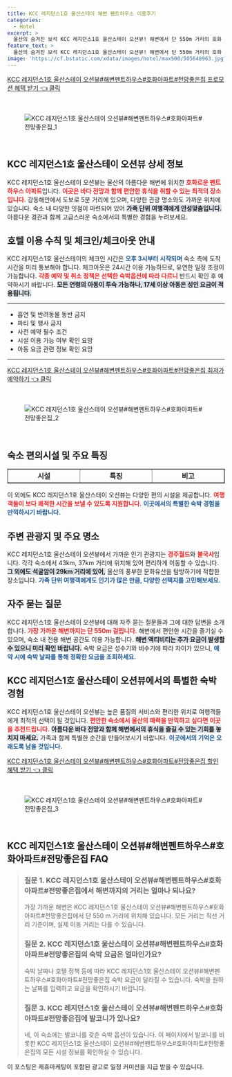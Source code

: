```yaml
---
title: KCC 레지던스1호 울산스테이 해변 펜트하우스 이용후기
categories:
  - Hotel
excerpt: >
  울산의 숨겨진 보석 KCC 레지던스1호 울산스테이 오션뷰! 해변에서 단 550m 거리의 호화 아파트에서 바다 전망과 완벽한 휴식을 즐겨보세요. 친구와 가족과 함께하는 꿈의 펜트하우스에서 특별한 시간을 만들어 보세요!
feature_text: >
  울산의 숨겨진 보석 KCC 레지던스1호 울산스테이 오션뷰! 해변에서 단 550m 거리의 호화 아파트에서 바다 전망과 완벽한 휴식을 즐겨보세요. 친구와 가족과 함께하는 꿈의 펜트하우스에서 특별한 시간을 만들어 보세요!
image: 'https://cf.bstatic.com/xdata/images/hotel/max500/505648963.jpg?k=c812dddb821a48ac261596f9dfe5eaadb78990531d42cf0c928f91c3235ccf2d&o=&hp=1'
---
```


<p><a class="modoo-button" href="https://tinyurl.com/2a682lot" rel="nofollow noopener">KCC 레지던스1호 울산스테이 오션뷰#해변펜트하우스#호화아파트#전망좋은집 프로모션 혜택 받기 👈 클릭</a></p><br/>
<figure class="image"><img alt="KCC 레지던스1호 울산스테이 오션뷰#해변펜트하우스#호화아파트#전망좋은집_1" src="https://cf.bstatic.com/xdata/images/hotel/max1024x768/505648965.jpg?k=fd8d2651a7b4959333bf16f3b5bb4d3898d44e947f86539ed71ec0a49f79eb47&amp;o=&amp;hp=1"/></figure><br/>

<h2 data-ke-size="size26" id="KCC레지던스1호울산스테이오션뷰">KCC 레지던스1호 울산스테이 오션뷰 상세 정보</h2>
<p data-ke-size="size16">KCC 레지던스1호 울산스테이 오션뷰는 울산의 아름다운 해변에 위치한 <b><span style="color: #ee2323;">호화로운 펜트하우스 아파트</span></b>입니다. <b><span style="color: #ee2323;">이곳은 바다 전망과 함께 편안한 휴식을 취할 수 있는 최적의 장소입니다.</span></b> 강동해안에서 도보로 5분 거리에 있으며, 다양한 관광 명소와도 가까운 위치에 있습니다. 숙소 내 다양한 잇점이 마련되어 있어 <b><span style="background-color: #21538527;">가족 단위 여행객에게 안성맞춤입니다.</span></b> 아름다운 경관과 함께 고급스러운 숙소에서의 특별한 경험을 누려보세요.</p>
<h2 data-ke-size="size23" id="호텔이용수칙">호텔 이용 수칙 및 체크인/체크아웃 안내</h2>
<p data-ke-size="size16">KCC 레지던스1호 울산스테이의 체크인 시간은 <b><span style="color: #1a5490;">오후 3시부터 시작되며</span></b> 숙소 측에 도착 시간을 미리 통보해야 합니다. 체크아웃은 24시간 이용 가능하므로, 유연한 일정 조정이 가능합니다. <b><span style="color: #ee2323;">각종 예약 및 취소 정책은 선택한 숙박옵션에 따라 다르니</span></b> 반드시 확인 후 예약하시기 바랍니다. <b><span style="background-color: #21538527;">모든 연령의 아동이 투숙 가능하나, 17세 이상 아동은 성인 요금이 적용됩니다.</span></b></p>
<hr contenteditable="false" data-ke-style="style5" data-ke-type="horizontalRule"/>
<ul data-ke-list-type="disc" style="list-style-type: disc;">
<li>흡연 및 반려동물 동반 금지</li>
<li>파티 및 행사 금지</li>
<li>사전 예약 필수 조건</li>
<li>시설 이용 가능 여부 확인 요망</li>
<li>아동 요금 관련 정보 확인 요망</li>
</ul>
<hr contenteditable="false" data-ke-style="style5" data-ke-type="horizontalRule"/>
<p><a class="modoo-button" href="https://tinyurl.com/2a682lot" rel="nofollow noopener">KCC 레지던스1호 울산스테이 오션뷰#해변펜트하우스#호화아파트#전망좋은집 최저가 예약하기 👈 클릭</a></p><br/>
<figure class="image"><img alt="KCC 레지던스1호 울산스테이 오션뷰#해변펜트하우스#호화아파트#전망좋은집_2" src="https://cf.bstatic.com/xdata/images/hotel/max500/505648963.jpg?k=c812dddb821a48ac261596f9dfe5eaadb78990531d42cf0c928f91c3235ccf2d&amp;o=&amp;hp=1"/></figure><br/>
<h2 data-ke-size="size23" id="숙소편의시설">숙소 편의시설 및 주요 특징</h2>
<table border="1" data-ke-align="alignLeft" data-ke-style="style16" style="border-collapse: collapse; width: 100%; height: 34px;">
<tbody>
<tr style="height: 17px;">
<td style="width: 33.3333%; text-align: center; height: 17px;"><b>시설</b></td>
<td style="width: 33.3333%; text-align: center; height: 17px;"><b>특징</b></td>
<td style="width: 33.3333%; text-align: center; height: 17px;"><b>비고</b></td>
</tr>
<tr style="height: 17px;">
<td style="width: 33.3333%; text-align: center; height: 17px;">무료 Wi-Fi</td>
<td style="width: 33.3333%; text-align: center; height: 17px;">전 구역 제공</td>
<td style="width: 33.3333%; text-align: center;">모든 객실에서 이용 가능</td>
</tr>
<tr>
<td style="width: 33.3333%; text-align: center;">주방 시설</td>
<td style="width: 33.3333%; text-align: center;">냉장고 및 조리 기구</td>
<td style="width: 33.3333%; text-align: center;">자유로운 요리 가능</td>
</tr>
<tr>
<td style="width: 33.3333%; text-align: center;">전용 해변 공간</td>
<td style="width: 33.3333%; text-align: center;">바다 전망 즐길 수 있음</td>
<td style="width: 33.3333%; text-align: center;">이용 시 추가 요금이 있을 수 있음</td>
</tr>
</tbody>
</table>
<p data-ke-size="size16">이 외에도 KCC 레지던스1호 울산스테이 오션뷰는 다양한 편의 시설을 제공합니다. <b><span style="color: #ee2323;">여행객들이 보다 쾌적한 시간을 보낼 수 있도록 지원합니다.</span></b> <b><span style="color: #1a5490;">이곳에서의 특별한 숙박 경험을 만끽하시기 바랍니다.</span></b></p>
<h2 data-ke-size="size23" id="주변관광지">주변 관광지 및 주요 명소</h2>
<p data-ke-size="size16">KCC 레지던스1호 울산스테이 오션뷰에서 가까운 인기 관광지는 <b><span style="color: #ee2323;">경주월드</span></b>와 <b><span style="color: #ee2323;">불국사</span></b>입니다. 각각 숙소에서 43km, 37km 거리에 위치해 있어 편리하게 이동할 수 있습니다. <b><span style="background-color: #21538527;">그 외에도 석굴암이 29km 거리에 있어,</span></b> 울산의 풍부한 문화유산을 탐방하기에 적합한 장소입니다. <b><span style="color: #1a5490;">가족 단위 여행객에게도 인기가 많은 만큼, 다양한 선택지를 고민해보세요.</span></b></p>
<h2 data-ke-size="size26" id="자주묻는질문">자주 묻는 질문</h2>
<p data-ke-size="size16">KCC 레지던스1호 울산스테이 오션뷰에 대해 자주 묻는 질문들과 그에 대한 답변을 소개합니다. <b><span style="color: #ee2323;">가장 가까운 해변까지는 단 550m 걸립니다.</span></b> 해변에서 편안한 시간을 즐기실 수 있으며, 숙소 내 전용 해변 공간도 이용 가능합니다. <b><span style="background-color: #21538527;">해변 액티비티는 추가 요금이 발생할 수 있으니 미리 확인 바랍니다.</span></b> 숙박 요금은 성수기와 비수기에 따라 차이가 있으니, <b><span style="color: #1a5490;">예약 시에 숙박 날짜를 통해 정확한 요금을 조회하세요.</span></b></p>
<h2 data-ke-size="size23" id="결론">KCC 레지던스1호 울산스테이 오션뷰에서의 특별한 숙박 경험</h2>
<p data-ke-size="size16">KCC 레지던스1호 울산스테이 오션뷰는 높은 품질의 서비스와 편리한 위치로 여행객들에게 최적의 선택이 될 것입니다. <b><span style="color: #ee2323;">편안한 숙소에서 울산의 매력을 만끽하고 싶다면 이곳을 추천드립니다.</span></b> <b><span style="background-color: #21538527;">아름다운 바다 전망과 함께 해변에서의 휴식을 즐길 수 있는 기회를 놓치지 마세요.</span></b> 가족과 함께 특별한 순간을 만들어보시기 바랍니다. <b><span style="color: #1a5490;">이곳에서의 기억은 오래도록 남을 것입니다.</span></b></p>

<p><a class="modoo-button" href="https://tinyurl.com/2a682lot" rel="nofollow noopener">KCC 레지던스1호 울산스테이 오션뷰#해변펜트하우스#호화아파트#전망좋은집 할인 혜택 받기 👈 클릭</a></p><br>

<figure class="image"><img src="https://cf.bstatic.com/xdata/images/hotel/max500/505648939.jpg?k=0e7c214bf25c220f5d1da7ace6f4d1c4574dbe7f0c535badb29a85d87e42b303&o=&hp=1" alt="KCC 레지던스1호 울산스테이 오션뷰#해변펜트하우스#호화아파트#전망좋은집_3"></figure><br>
<h2 id="KCC_레지던스1호_울산스테이_오션뷰#해변펜트하우스#호화아파트#전망좋은집_FAQ">KCC 레지던스1호 울산스테이 오션뷰#해변펜트하우스#호화아파트#전망좋은집 FAQ</h2>
<div itemscope="" itemtype="https://schema.org/FAQPage"> 
<blockquote> 
<div itemscope="" itemprop="mainEntity" itemtype="https://schema.org/Question"> 
<h3 itemprop="name">질문 1. KCC 레지던스1호 울산스테이 오션뷰#해변펜트하우스#호화아파트#전망좋은집에서 해변까지의 거리는 얼마나 되나요?</h3> 
<div itemscope="" itemprop="acceptedAnswer" itemtype="https://schema.org/Answer"> 
<span itemprop="text"> 
<p>가장 가까운 해변은 KCC 레지던스1호 울산스테이 오션뷰#해변펜트하우스#호화아파트#전망좋은집에서 단 550 m 거리에 위치해 있습니다. 모든 거리는 직선 거리 기준이며, 실제 이동 거리는 다를 수 있습니다.</p> 
</span> 
</div> 
</div> 

<div itemscope="" itemprop="mainEntity" itemtype="https://schema.org/Question"> 
<h3 itemprop="name">질문 2. KCC 레지던스1호 울산스테이 오션뷰#해변펜트하우스#호화아파트#전망좋은집의 숙박 요금은 얼마인가요?</h3> 
<div itemscope="" itemprop="acceptedAnswer" itemtype="https://schema.org/Answer"> 
<span itemprop="text"> 
<p>숙박 날짜나 호텔 정책 등에 따라 KCC 레지던스1호 울산스테이 오션뷰#해변펜트하우스#호화아파트#전망좋은집 숙박 요금이 달라질 수 있습니다. 숙박을 원하는 날짜를 입력하고 요금을 확인하시기 바랍니다.</p> 
</span> 
</div> 
</div> 

<div itemscope="" itemprop="mainEntity" itemtype="https://schema.org/Question"> 
<h3 itemprop="name">질문 3. KCC 레지던스1호 울산스테이 오션뷰#해변펜트하우스#호화아파트#전망좋은집에 발코니가 있나요?</h3> 
<div itemscope="" itemprop="acceptedAnswer" itemtype="https://schema.org/Answer"> 
<span itemprop="text"> 
<p>네, 이 숙소에는 발코니를 갖춘 숙박 옵션이 있습니다. 이 페이지에서 발코니를 비롯한 KCC 레지던스1호 울산스테이 오션뷰#해변펜트하우스#호화아파트#전망좋은집의 모든 시설 정보를 확인하실 수 있습니다.</p> 
</span> 
</div> 
</div> 
</blockquote> 
</div><p>이 포스팅은 제휴마케팅이 포함된 광고로 일정 커미션을 지급 받을 수 있습니다.</p>


